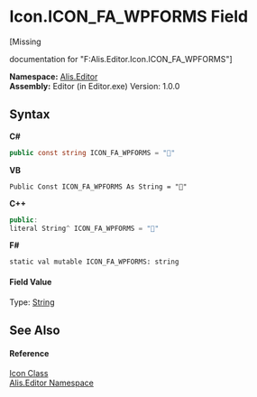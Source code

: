 # Icon.ICON_FA_WPFORMS Field
 

\[Missing <summary> documentation for "F:Alis.Editor.Icon.ICON_FA_WPFORMS"\]

**Namespace:**&nbsp;<a href="b150ade4-39de-a232-5f06-d3cdc1b2c538">Alis.Editor</a><br />**Assembly:**&nbsp;Editor (in Editor.exe) Version: 1.0.0

## Syntax

**C#**<br />
``` C#
public const string ICON_FA_WPFORMS = ""
```

**VB**<br />
``` VB
Public Const ICON_FA_WPFORMS As String = ""
```

**C++**<br />
``` C++
public:
literal String^ ICON_FA_WPFORMS = ""
```

**F#**<br />
``` F#
static val mutable ICON_FA_WPFORMS: string
```


#### Field Value
Type: <a href="https://docs.microsoft.com/dotnet/api/system.string" target="_blank">String</a>

## See Also


#### Reference
<a href="cc0f883c-67f8-f772-c6d7-a60b129f22a7">Icon Class</a><br /><a href="b150ade4-39de-a232-5f06-d3cdc1b2c538">Alis.Editor Namespace</a><br />